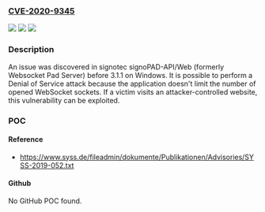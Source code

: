 ### [CVE-2020-9345](https://cve.mitre.org/cgi-bin/cvename.cgi?name=CVE-2020-9345)
![](https://img.shields.io/static/v1?label=Product&message=n%2Fa&color=blue)
![](https://img.shields.io/static/v1?label=Version&message=n%2Fa&color=blue)
![](https://img.shields.io/static/v1?label=Vulnerability&message=n%2Fa&color=brighgreen)

### Description

An issue was discovered in signotec signoPAD-API/Web (formerly Websocket Pad Server) before 3.1.1 on Windows. It is possible to perform a Denial of Service attack because the application doesn't limit the number of opened WebSocket sockets. If a victim visits an attacker-controlled website, this vulnerability can be exploited.

### POC

#### Reference
- https://www.syss.de/fileadmin/dokumente/Publikationen/Advisories/SYSS-2019-052.txt

#### Github
No GitHub POC found.

